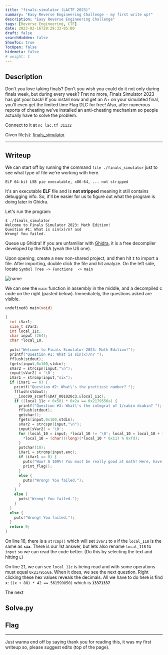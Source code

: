 ```yaml
---
title: "finals-simulator (LACTF 2023)"
summary: "Easy Reverse Engineering Challenge - my first write up!"
description: "Easy Reverse Engineering Challenge"
tags: [Reverse Engineering, CTF]
date: 2023-02-16T20:29:33-05:00
draft: false
searchHidden: false
ShowToc: true
TocOpen: false
hidemeta: false
# weight: 1
---
```


## Description
Don't you love taking finals? Don't you wish you could do it not only during finals week, but during every week? Fret no more, Finals Simulator 2023 has got your back! If you install now and get an A+ on your simulated final, you'll even get the limited time Flag DLC for free! Also, after numerous reports of cheating we've installed an anti-cheating mechanism so people actually have to solve the problem.

Connect to it at `nc lac.tf 31132`

Given file(s): [finals_simulator](/lactf-final-sim/finals_simulator)

---

## Writeup

We can start off by running the command `file ./finals_simulator` just to see what type of file we're working with here.

```text
ELF 64-bit LSB pie executable, x86-64, ... not stripped
```

It's an executable **ELF** file and is **not stripped** meaning it still contains debugging info. So, it'll be easier for us to figure out what the program is doing later in Ghidra.

Let's run the program:

```text
$ ./finals_simulator 
Welcome to Finals Simulator 2023: Math Edition!
Question #1: What is sin(x)/n? asd
Wrong! You failed.
```

Queue up Ghidra! If you are unfamiliar with [Ghidra](https://github.com/NationalSecurityAgency/ghidra/releases), it is a free  decompiler developed by the NSA (yeah the US one).

Upon opening, create a new non-shared project, and then hit `I` to import a file. After importing, double click the file and hit analyze. On the left side, locate `Symbol Tree -> Functions  -> main`

![name](/lactf-final-sim/2023-02-16_22-17.jpg#center)

We can see the `main` function in assembly in the middle, and a decompiled c code on the right (pasted below). Immediately, the questions asked are visible.

```c
undefined8 main(void)

{
  int iVar1;
  size_t sVar2;
  int local_11c;
  char input [264];
  char *local_10;
  
  puts("Welcome to Finals Simulator 2023: Math Edition!");
  printf("Question #1: What is sin(x)/n? ");
  fflush(stdout);
  fgets(input,0x100,stdin);
  sVar2 = strcspn(input,"\n");
  input[sVar2] = '\0';
  iVar1 = strcmp(input,"six");
  if (iVar1 == 0) {
    printf("Question #2: What\'s the prettiest number? ");
    fflush(stdout);
    __isoc99_scanf(&DAT_001020c3,&local_11c);
    if ((local_11c + 0x58) * 0x2a == 0x2179556a) {
      printf("Question #3: What\'s the integral of 1/cabin dcabin? ");
      fflush(stdout);
      getchar();
      fgets(input,0x100,stdin);
      sVar2 = strcspn(input,"\n");
      input[sVar2] = '\0';
      for (local_10 = input; *local_10 != '\0'; local_10 = local_10 + 1) {
        *local_10 = (char)((long)(*local_10 * 0x11) % 0xfd);
      }
      putchar(10);
      iVar1 = strcmp(input,enc);
      if (iVar1 == 0) {
        puts("Wow! A 100%! You must be really good at math! Here, have a flag as a reward.");
        print_flag();
      }
      else {
        puts("Wrong! You failed.");
      }
    }
    else {
      puts("Wrong! You failed.");
    }
  }
  else {
    puts("Wrong! You failed.");
  }
  return 0;
}
```
On line 16, there is a `strcmp()` which will set `iVar1` to `0` if the `local_118` is the same as **`six`**. There is our 1st answer, but lets also rename `local_118` to `input` so we can read the code better. (Do this by selecting the text and hitting `L`)

On line 21, we can see `local_11c` is being read and with some operations must equal `0x2179556a`. When it does, we see the next question. Right clicking these hex values reveals the decimals. All we have to do here is find x:
`((x + 88) * 42 == 561599850)` which is **`13371337`**

The next

## Solve.py

## Flag

---
Just wanna end off by saying thank you for reading this, it was my first writeup so, please suggest edits (top of the page).
